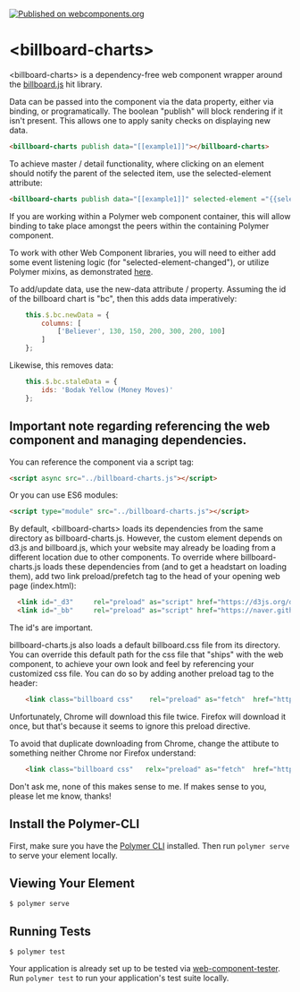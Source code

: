 [![Published on webcomponents.org](https://img.shields.io/badge/webcomponents.org-published-blue.svg)](https://www.webcomponents.org/element/bahrus/billboard-charts)

# \<billboard-charts\>


\<billboard-charts\> is a dependency-free web component wrapper around the [billboard.js](https://naver.github.io/billboard.js/) hit library. 

<!--
```
<custom-element-demo>
  <template>
    
    <script src="billboard-charts.js"></script>
    <script src="https://cdn.jsdelivr.net/npm/xtal-json-merge/build/ES6/json-merge.js"></script>
    <link rel="import" href="../polymer/polymer-element.html">
    <link rel="import" href="../polymer/lib/elements/dom-bind.html">

    <dom-bind>
          <template>
            <json-merge pass-thru-on-init 
                watch="{}" 
                result="{{example1}}" 
                delay="1000">
              <script type="application/json">
                [
                  {
                    "data": {
                      "columns": [
                        [
                          "Bodak Yellow (Money Moves)",
                          30,
                          200,
                          100,
                          400,
                          150,
                          250
                        ],
                        [
                          "Wild Thoughts",
                          50,
                          20,
                          10,
                          40,
                          15,
                          25
                        ]
                      ]
                    }
                  }
                ]
              </script>              
            </json-merge>
            <json-merge 
                watch="{}" 
                result="{{newData}}" 
                delay="2000">
              <script type="application/json">
                [
                  {
                    "columns": [
                      ["Despacito", 230, 190, 300, 500, 300, 400]
                    ]
                  }
                ]
              </script>
            </json-merge>
            <json-merge watch="{}" result="{{newData}}" delay="3500">
              <script type="application/json">
                [
                  {
                    "columns": [
                      ["Believer", 130, 150, 200, 300, 200, 100]
                    ]
                  }
                ]
              </script>
            </json-merge>
            <json-merge watch="{}" result="{{staleData}}" delay="6500">
              <script type="application/json">
                [
                  {
                    "ids": "Bodak Yellow (Money Moves)"
                  }
                ]
              </script>
            </json-merge>
            
              <billboard-charts 
                publish data="[[example1]]" 
                new-data="[[newData]]" 
                stale-data="[[staleData]]" >
            </billboard-charts>
          </template>
    </dom-bind>
  </template>
</custom-element-demo>
```
-->

Data can be passed into the component via the data property, either via binding, or programatically.  The boolean "publish" will block rendering if it isn't present.  This allows one to apply sanity checks on displaying new data.

```html
<billboard-charts publish data="[[example1]]"></billboard-charts>
```

To achieve master / detail functionality, where clicking on an element should notify the parent of the selected item, use the selected-element attribute:

```html
<billboard-charts publish data="[[example1]]" selected-element ="{{selectedDataPoint}}"></billboard-charts>
```

If you are working within a Polymer web component container, this will allow binding to take place amongst the peers within the containing Polymer component.

To work with other Web Component libraries, you will need to either add some event listening logic (for "selected-element-changed"), or utilize Polymer mixins, as demonstrated [here](https://www.webcomponents.org/element/bahrus/xtal-fetch).

To add/update data, use the new-data attribute / property.  Assuming the id of the billboard chart is "bc", then this adds data imperatively:

```JavaScript
    this.$.bc.newData = {
        columns: [
            ['Believer', 130, 150, 200, 300, 200, 100]
        ]
    };
```

Likewise, this removes data:

```JavaScript
    this.$.bc.staleData = {
        ids: 'Bodak Yellow (Money Moves)'
    };
```


## Important note regarding referencing the web component and managing dependencies.

You can reference the component via a script tag:


```html
<script async src="../billboard-charts.js"></script>
```

Or you can use ES6 modules:

```html
<script type="module" src="../billboard-charts.js"></script>
```


By default, \<billboard-charts\> loads its dependencies from the same directory as billboard-charts.js.  However, the custom element depends on  d3.js and billboard.js, which your website may already be loading from a different location due to other components.  To override where billboard-charts.js loads these dependencies from (and to get a headstart on loading them), add two link preload/prefetch tag to the head of your opening web page (index.html):

```html
  <link id="_d3"     rel="preload" as="script" href="https://d3js.org/d3.v4.min.js"> 
  <link id="_bb"     rel="preload" as="script" href="https://naver.github.io/billboard.js/release/latest/dist/billboard.min.js">
```

The id's are important.


billboard-charts.js also loads a default billboard.css file from its directory.  You can override this default path for the css file that "ships" with the web component, to achieve your own look and feel by referencing your customized css file.  You can do so by adding another preload tag to the header:



```html
    <link class="billboard css"    rel="preload" as="fetch"  href="https://naver.github.io/billboard.js/release/latest/dist/billboard.min.css">
``` 

Unfortunately, Chrome will download this file twice.  Firefox will download it once, but that's because it seems to ignore this preload directive.  

To avoid that duplicate downloading from Chrome, change the attibute to something neither Chrome nor Firefox understand:

```html
    <link class="billboard css"   relx="preload" as="fetch"  href="https://naver.github.io/billboard.js/release/latest/dist/billboard.min.css">
```

Don't ask me, none of this makes sense to me.  If makes sense to you, please let me know, thanks!

## Install the Polymer-CLI

First, make sure you have the [Polymer CLI](https://www.npmjs.com/package/polymer-cli) installed. Then run `polymer serve` to serve your element locally.

## Viewing Your Element

```
$ polymer serve
```

## Running Tests

```
$ polymer test
```

Your application is already set up to be tested via [web-component-tester](https://github.com/Polymer/web-component-tester). Run `polymer test` to run your application's test suite locally.
